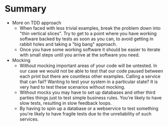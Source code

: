 # Summary

- More on TDD approach
    - When faced with less trivial examples, break the problem down into "thin vertical slices". Try to get to a point where you have working software backed by tests as soon as you can, to avoid getting in rabbit holes and taking a "big bang" approach.
    - Once you have some working software it should be easier to iterate with small steps until you arrive at the software you need.
- Mocking
    - Without mocking important areas of your code will be untested. In our case we would not be able to test that our code paused between each print but there are countless other examples. Calling a service that can fail? Wanting to test your system in a particular state? It is very hard to test these scenarios without mocking.
    - Without mocks you may have to set up databases and other third parties things just to test simple business rules. You're likely to have slow tests, resulting in slow feedback loops.
    - By having to spin up a database or a webservice to test something you're likely to have fragile tests due to the unreliability of such services.